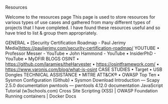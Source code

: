 Resources

Welcome to the resources page
This page is used to store resources for various types of use cases and gathered from many different types of projects that I have completed. I have found these resources useful and so have tried to list & group them appropriately. 

GENERAL
•	[Security Certification Roadmap - Paul Jerimy Media]https://pauljerimy.com/security-certification-roadmap/
YOUTUBE
•	Professor Messer - YouTube
•	John Hammond - YouTube
•	InsiderPhD - YouTube
•	MyDFIR
BLOGS
OSINT
•	https://github.com/laramies/theHarvester
•	https://osintframework.com/
•	https://www.varonis.com/blog/what-is-osint
CASE STUDIES
•	Target
•	USB Dongles
TECHNICAL ASSISTANCE
•	MITRE ATT&CK®
•	OWASP Top Ten
•	Sysmon Configuration (Github)
•	Sysmon Download
Introduction — Scapy 2.5.0 documentation
pwntools — pwntools 4.12.0 documentation
JavaScript Tutorial (w3schools.com)
Cross Site Scripting (XSS) | OWASP Foundation
Running containers | Docker Docs

